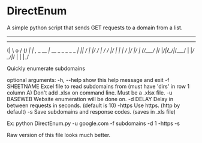 # DirectEnum
A simple python script that sends GET requests to a domain from a list.
***********************************************************************

  ____                        ___
 (|   \ o                    / (_)
  |    |    ,_    _   __ _|_ \__   _  _           _  _  _
 _|    ||  /  |  |/  /    |  /    / |/ |  |   |  / |/ |/ |
(/\___/ |_/   |_/|__/\___/|_/\___/  |  |_/ \_/|_/  |  |  |_/

Quickly enumerate subdomains

optional arguments:
  -h, --help    show this help message and exit
  -f SHEETNAME  Excel file to read subdomains from (must have 'dirs' in row 1
                column A) Don't add .xlsx on command line. Must be a .xlsx file.
  -u BASEWEB    Website enumeration will be done on.
  -d DELAY      Delay in between requests in seconds. (default is 10)
  -https        Use https. (http by default)
  -s            Save subdomains and response codes. (saves in .xls file)
  
  Ex:
  python DirectEnum.py -u google.com -f subdomains -d 1 -https -s



Raw version of this file looks much better.
